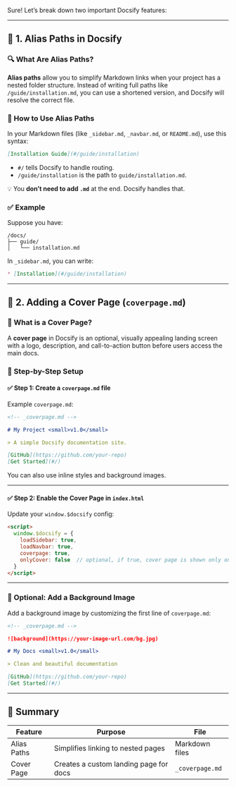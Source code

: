 Sure! Let’s break down two important Docsify features:

---

## 🔁 **1. Alias Paths in Docsify**

### 🔍 What Are Alias Paths?

**Alias paths** allow you to simplify Markdown links when your project has a nested folder structure. Instead of writing full paths like `/guide/installation.md`, you can use a shortened version, and Docsify will resolve the correct file.

### 🚀 How to Use Alias Paths

In your Markdown files (like `_sidebar.md`, `_navbar.md`, or `README.md`), use this syntax:

```markdown
[Installation Guide](#/guide/installation)
```

* `#/` tells Docsify to handle routing.
* `/guide/installation` is the path to `guide/installation.md`.

💡 You **don’t need to add `.md`** at the end. Docsify handles that.

### ✅ Example

Suppose you have:

```
/docs/
├── guide/
│   └── installation.md
```

In `_sidebar.md`, you can write:

```markdown
* [Installation](#/guide/installation)
```

---

## 🎨 **2. Adding a Cover Page (`coverpage.md`)**

### 📘 What is a Cover Page?

A **cover page** in Docsify is an optional, visually appealing landing screen with a logo, description, and call-to-action button before users access the main docs.

### 🔧 Step-by-Step Setup

#### ✅ Step 1: Create a `coverpage.md` file

Example `coverpage.md`:

```markdown
<!-- _coverpage.md -->

# My Project <small>v1.0</small>

> A simple Docsify documentation site.

[GitHub](https://github.com/your-repo)
[Get Started](#/)
```

You can also use inline styles and background images.

---

#### ✅ Step 2: Enable the Cover Page in `index.html`

Update your `window.$docsify` config:

```html
<script>
  window.$docsify = {
    loadSidebar: true,
    loadNavbar: true,
    coverpage: true,
    onlyCover: false  // optional, if true, cover page is shown only on the homepage
  }
</script>
```

---

### 🌄 Optional: Add a Background Image

Add a background image by customizing the first line of `coverpage.md`:

```markdown
<!-- _coverpage.md -->

![background](https://your-image-url.com/bg.jpg)

# My Docs <small>v1.0</small>

> Clean and beautiful documentation

[GitHub](https://github.com/your-repo)
[Get Started](#/)
```

---

## 🧩 Summary

| Feature     | Purpose                                | File            |
| ----------- | -------------------------------------- | --------------- |
| Alias Paths | Simplifies linking to nested pages     | Markdown files  |
| Cover Page  | Creates a custom landing page for docs | `_coverpage.md` |

